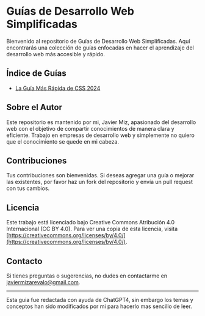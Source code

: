 # Guías de Desarrollo Web Simplificadas

Bienvenido al repositorio de Guías de Desarrollo Web Simplificadas. Aquí encontrarás una colección de guías enfocadas en hacer el aprendizaje del desarrollo web más accesible y rápido.

## Índice de Guías

- [La Guía Más Rápida de CSS 2024](La%20guia%20mas%20rapida%20de%20css%202024.md)

## Sobre el Autor

Este repositorio es mantenido por mi, Javier Miz, apasionado del desarrollo web con el objetivo de compartir conocimientos de manera clara y eficiente. Trabajo en empresas de desarrollo web y simplemente no quiero que el conocimiento se quede en mi cabeza.

## Contribuciones

Tus contribuciones son bienvenidas. Si deseas agregar una guía o mejorar las existentes, por favor haz un fork del repositorio y envía un pull request con tus cambios.

## Licencia

Este trabajo está licenciado bajo Creative Commons Atribución 4.0 Internacional (CC BY 4.0). Para ver una copia de esta licencia, visita [https://creativecommons.org/licenses/by/4.0/](https://creativecommons.org/licenses/by/4.0/).

## Contacto

Si tienes preguntas o sugerencias, no dudes en contactarme en javiermizarevalo@gmail.com.

---

Esta guia fue redactada con ayuda de ChatGPT4, sin embargo los temas y conceptos han sido modificados por mi para hacerlo mas sencillo de leer.
